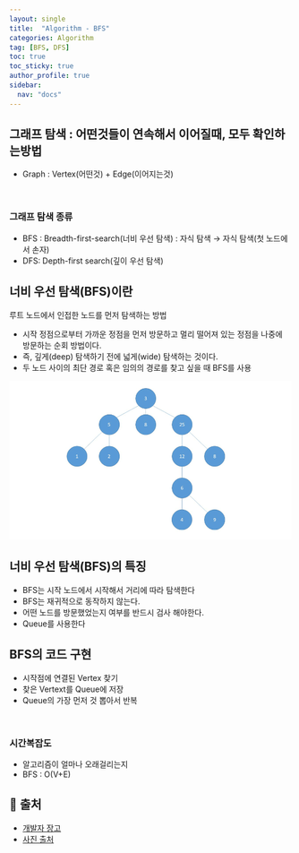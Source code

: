```yaml
---
layout: single
title:  "Algorithm - BFS"
categories: Algorithm
tag: [BFS, DFS]
toc: true
toc_sticky: true
author_profile: true
sidebar:
  nav: "docs"
---
```



## 그래프 탐색 : 어떤것들이 연속해서 이어질때, 모두 확인하는방법

- Graph : Vertex(어떤것) + Edge(이어지는것)

<br/>

### 그래프 탐색 종류
- BFS : Breadth-first-search(너비 우선 탐색) : 자식 탐색 → 자식 탐색(첫 노드에서 손자)
- DFS: Depth-first search(깊이 우선 탐색)

## 너비 우선 탐색(BFS)이란
루트 노드에서 인접한 노드를 먼저 탐색하는 방법

- 시작 정점으로부터 가까운 정점을 먼저 방문하고 멀리 떨어져 있는 정점을 나중에 방문하는 순회 방법이다.
- 즉, 깊게(deep) 탐색하기 전에 넓게(wide) 탐색하는 것이다.
- 두 노드 사이의 최단 경로 혹은 임의의 경로를 찾고 싶을 때 BFS를 사용

![img2.gif](/assets/images/posts/2022-11-20/img2.gif)





## 너비 우선 탐색(BFS)의 특징
- BFS는 시작 노드에서 시작해서 거리에 따라 탐색한다
- BFS는 재귀적으로 동작하지 않는다.
- 어떤 노드를 방문했었는지 여부를 반드시 검사 해야한다.
- Queue를 사용한다

##


## BFS의 코드 구현
- 시작점에 연결된 Vertex 찾기
- 찾은 Vertext를 Queue에 저장
- Queue의 가장 먼저 것 뽑아서 반복

<br/>

### 시간복잡도

- 알고리즘이 얼마나 오래걸리는지
- BFS : O(V+E)



## 📑 출처
- [개발자 장고](https://www.youtube.com/watch?v=ansd5B27uJM)
- [사진 출처](https://www.codevelop.art/graphs-in-java-breadth-first-search-bfs.html)